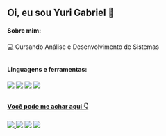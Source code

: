 ## Oi, eu sou Yuri Gabriel 🖖

#### Sobre mim:
<p>
 💻 Cursando Análise e Desenvolvimento de Sistemas
</p>

## 

#### Linguagens e ferramentas:
<p>
 <a href="https://developer.mozilla.org/pt-BR/docs/Web/JavaScript" target="_blank"><img src="https://img.icons8.com/color/40/000000/javascript--v2.png" target="_blank"/>
 <a href="https://www.python.org/doc/versions/" target="_blank"><img src="https://img.icons8.com/color/40/undefined/python--v1.png"/>
 <a href="https://git-scm.com/docs/git/pt_BR" target="_blank"><img src="https://img.icons8.com/color/40/000000/git.png" target="_blank"/>
 <a href="https://www.adobe.com/pt/products/photoshop.html"><img src="https://img.icons8.com/fluency/48/undefined/adobe-photoshop.png"/>
</p>
  
## 
 
#### Você pode me achar aqui 👇
<p>
 <a href="https://www.instagram.com/yuri.gabriel25/" target="_blank"/><img src="https://img.icons8.com/fluency/40/undefined/instagram-new.png"/>
 <a href="https://twitter.com/yuri_gabriel25" target="_blank"><img src="https://img.icons8.com/fluency/40/000000/twitter.png" target="_blank"/></a>
 <a href="https://www.linkedin.com/in/yuri-gabriel-8a99a8232/" target="_blank"><img src="https://img.icons8.com/color/40/000000/linkedin-circled--v5.png"    target="_blank"/></a>
 <a href="mailto:yurigabriel1995@outlook.com?"/a><img src="https://img.icons8.com/fluency/40/undefined/email-open.png"/>
</p>
